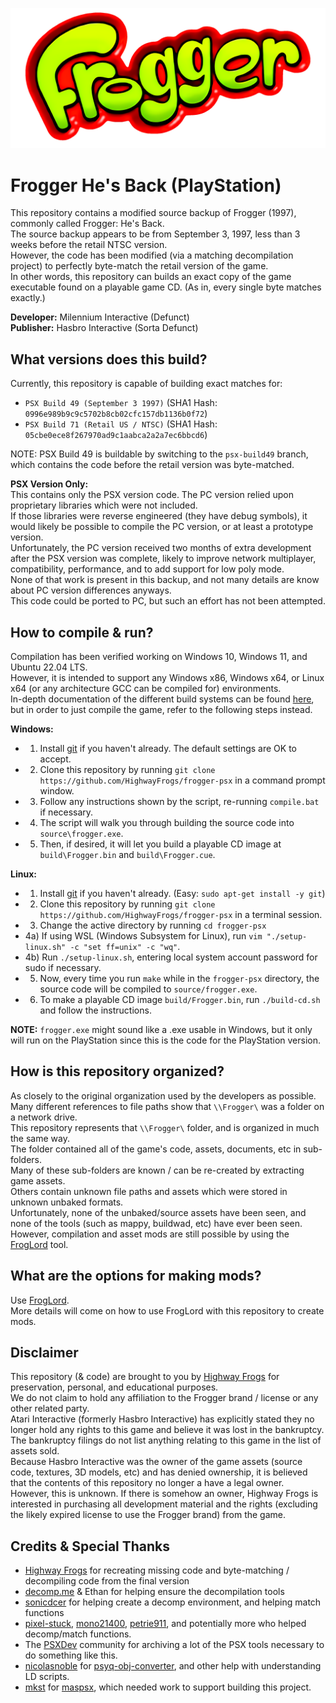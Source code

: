 ![Frogger Logo](/logo.png)
# Frogger He's Back (PlayStation)
This repository contains a modified source backup of Frogger (1997), commonly called Frogger: He's Back.  
The source backup appears to be from September 3, 1997, less than 3 weeks before the retail NTSC version.  
However, the code has been modified (via a matching decompilation project) to perfectly byte-match the retail version of the game.  
In other words, this repository can builds an exact copy of the game executable found on a playable game CD. (As in, every single byte matches exactly.)  

**Developer:** Milennium Interactive (Defunct)  
**Publisher:** Hasbro Interactive (Sorta Defunct)   

## What versions does this build?
Currently, this repository is capable of building exact matches for:  
 - `PSX Build 49 (September 3 1997)` (SHA1 Hash: `0996e989b9c9c5702b8cb02cfc157db1136b0f72`)  
 - `PSX Build 71 (Retail US / NTSC)` (SHA1 Hash: `05cbe0ece8f267970ad9c1aabca2a2a7ec6bbcd6`)  
 
NOTE: PSX Build 49 is buildable by switching to the `psx-build49` branch, which contains the code before the retail version was byte-matched.  

**PSX Version Only:**  
This contains only the PSX version code. The PC version relied upon proprietary libraries which were not included.  
If those libraries were reverse engineered (they have debug symbols), it would likely be possible to compile the PC version, or at least a prototype version.  
Unfortunately, the PC version received two months of extra development after the PSX version was complete, likely to improve network multiplayer, compatibility, performance, and to add support for low poly mode.  
None of that work is present in this backup, and not many details are know about PC version differences anyways.  
This code could be ported to PC, but such an effort has not been attempted.  

## How to compile & run?
Compilation has been verified working on Windows 10, Windows 11, and Ubuntu 22.04 LTS.  
However, it is intended to support any Windows x86, Windows x64, or Linux x64 (or any architecture GCC can be compiled for) environments.  
In-depth documentation of the different build systems can be found [here](/sdk/README.MD), but in order to just compile the game, refer to the following steps instead.  

**Windows:**  
 - 1) Install [git](https://git-scm.com/downloads) if you haven't already. The default settings are OK to accept.  
 - 2) Clone this repository by running `git clone https://github.com/HighwayFrogs/frogger-psx` in a command prompt window.  
 - 3) Follow any instructions shown by the script, re-running `compile.bat` if necessary.  
 - 4) The script will walk you through building the source code into `source\frogger.exe`.  
 - 5) Then, if desired, it will let you build a playable CD image at `build\Frogger.bin` and `build\Frogger.cue`.  

**Linux:**  
 - 1) Install [git](https://git-scm.com/downloads) if you haven't already. (Easy: `sudo apt-get install -y git`)  
 - 2) Clone this repository by running `git clone https://github.com/HighwayFrogs/frogger-psx` in a terminal session.  
 - 3) Change the active directory by running `cd frogger-psx`  
 - 4a) If using WSL (Windows Subsystem for Linux), run `vim "./setup-linux.sh" -c "set ff=unix" -c "wq"`.  
 - 4b) Run `./setup-linux.sh`, entering local system account password for sudo if necessary.  
 - 5) Now, every time you run `make` while in the `frogger-psx` directory, the source code will be compiled to `source/frogger.exe`.  
 - 6) To make a playable CD image `build/Frogger.bin`, run `./build-cd.sh` and follow the instructions.  

**NOTE:** `frogger.exe` might sound like a .exe usable in Windows, but it only will run on the PlayStation since this is the code for the PlayStation version.  

## How is this repository organized?  
As closely to the original organization used by the developers as possible.  
Many different references to file paths show that `\\Frogger\` was a folder on a network drive.  
This repository represents that `\\Frogger\` folder, and is organized in much the same way.  
The folder contained all of the game's code, assets, documents, etc in sub-folders.  
Many of these sub-folders are known / can be re-created by extracting game assets.  
Others contain unknown file paths and assets which were stored in unknown unbaked formats.  
Unfortunately, none of the unbaked/source assets have been seen, and none of the tools (such as mappy, buildwad, etc) have ever been seen.  
However, compilation and asset mods are still possible by using the [FrogLord](https://github.com/Kneesnap/FrogLord/) tool.  

## What are the options for making mods?
Use [FrogLord](https://github.com/Kneesnap/FrogLord/).  
More details will come on how to use FrogLord with this repository to create mods.  

## Disclaimer
This repository (& code) are brought to you by [Highway Frogs](https://highwayfrogs.net/) for preservation, personal, and educational purposes.  
We do not claim to hold any affiliation to the Frogger brand / license or any other related party.  
Atari Interactive (formerly Hasbro Interactive) has explicitly stated they no longer hold any rights to this game and believe it was lost in the bankruptcy. The bankruptcy filings do not list anything relating to this game in the list of assets sold.  
Because Hasbro Interactive was the owner of the game assets (source code, textures, 3D models, etc) and has denied ownership, it is believed that the contents of this repository no longer a have a legal owner.  
However, this is unknown. If there is somehow an owner, Highway Frogs is interested in purchasing all development material and the rights (excluding the likely expired license to use the Frogger brand) from the game.  

## Credits & Special Thanks
 - [Highway Frogs](https://highwayfrogs.net/) for recreating missing code and byte-matching / decompiling code from the final version    
 - [decomp.me](https://decomp.me) & Ethan for helping ensure the decompilation tools  
 - [sonicdcer](https://github.com/sonicdcer) for helping create a decomp environment, and helping match functions  
 - [pixel-stuck](https://github.com/pixel-stuck), [mono21400](https://github.com/Mc-muffin), [petrie911](https://github.com/petrie911), and potentially more who helped decomp/match functions.  
 - The [PSXDev](https://psxdev.net/) community for archiving a lot of the PSX tools necessary to do something like this.  
 - [nicolasnoble](https://github.com/nicolasnoble) for [psyq-obj-converter](https://github.com/grumpycoders/pcsx-redux/tree/main/tools/psyq-obj-parser), and other help with understanding LD scripts.  
 - [mkst](https://github.com/mkst) for [maspsx](https://github.com/mkst/maspsx), which needed work to support building this project.  